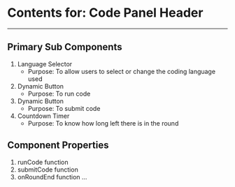 # Contents for: Code Panel Header
---

## Primary Sub Components

1. Language Selector
    - Purpose: To allow users to select or change the coding language used
2. Dynamic Button
    - Purpose: To run code
3. Dynamic Button
    - Purpose: To submit code
4. Countdown Timer
    - Purpose: To know how long left there is in the round

## Component Properties

1. runCode function
2. submitCode function
3. onRoundEnd function
...